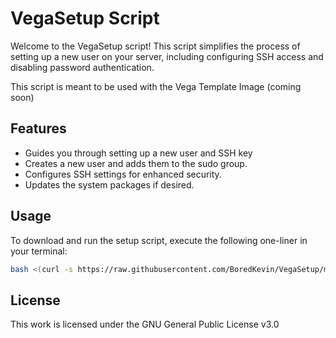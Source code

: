 # VegaSetup Script

Welcome to the VegaSetup script! This script simplifies the process of setting up a new user on your server, including configuring SSH access and disabling password authentication.

This script is meant to be used with the Vega Template Image (coming soon)

## Features

- Guides you through setting up a new user and SSH key
- Creates a new user and adds them to the sudo group.
- Configures SSH settings for enhanced security.
- Updates the system packages if desired.

## Usage

To download and run the setup script, execute the following one-liner in your terminal:

```bash
bash <(curl -s https://raw.githubusercontent.com/BoredKevin/VegaSetup/main/setup.sh)
```

## License

This work is licensed under the GNU General Public License v3.0